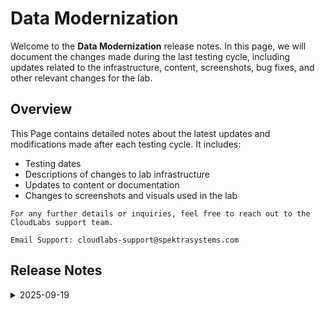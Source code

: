 # Data Modernization

Welcome to the **Data Modernization** release notes. In this page, we will document the changes made during the last testing cycle, including updates related to the infrastructure, content, screenshots, bug fixes, and other relevant changes for the lab.

## Overview

This Page contains detailed notes about the latest updates and modifications made after each testing cycle. It includes:

- Testing dates
- Descriptions of changes to lab infrastructure
- Updates to content or documentation
- Changes to screenshots and visuals used in the lab

`For any further details or inquiries, feel free to reach out to the CloudLabs support team.`

 `Email Support: cloudlabs-support@spektrasystems.com`

## Release Notes
<details>
  <summary>2025-09-19</summary>

## Release Date: 2025-09-19

### Summary of Changes

The lab has been successfully tested, and the lab content, along with validation, has been reviewed and updated.  

### Infrastructure Changes

N/A

### Content Changes

Exercise 2 - updated the steps as per the new UI in Azure Data Studio.

### Screenshot Updates

- **Minor updates**: 

    - **Updated UI Screenshots**: Updated a few of the screenshots as per new content.
      
### Testing Notes

- **Testing Date**: 2025-09-18

### Testing Scope 

 Conducted end-to-end testing, RBAC/policy, and validation checks.

---
</details>

